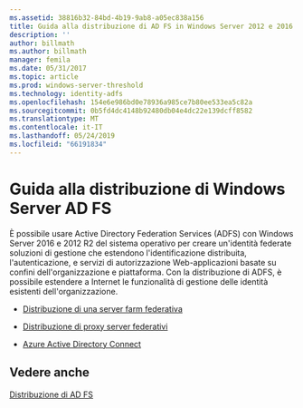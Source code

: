 ```yaml
---
ms.assetid: 38816b32-84bd-4b19-9ab8-a05ec838a156
title: Guida alla distribuzione di AD FS in Windows Server 2012 e 2016 R2
description: ''
author: billmath
ms.author: billmath
manager: femila
ms.date: 05/31/2017
ms.topic: article
ms.prod: windows-server-threshold
ms.technology: identity-adfs
ms.openlocfilehash: 154e6e986bd0e78936a985ce7b80ee533ea5c82a
ms.sourcegitcommit: 0b5fd4dc4148b92480db04e4dc22e139dcff8582
ms.translationtype: MT
ms.contentlocale: it-IT
ms.lasthandoff: 05/24/2019
ms.locfileid: "66191834"
---
```

# <a name="windows-server-ad-fs-deployment-guide"></a>Guida alla distribuzione di Windows Server AD FS


È possibile usare Active Directory Federation Services \(ADFS\) con Windows Server 2016 e 2012 R2 del sistema operativo per creare un'identità federate soluzioni di gestione che estendono l'identificazione distribuita, l'autenticazione, e servizi di autorizzazione Web\-applicazioni basate su confini dell'organizzazione e piattaforma. Con la distribuzione di ADFS, è possibile estendere a Internet le funzionalità di gestione delle identità esistenti dell'organizzazione.  
  
-   [Distribuzione di una server farm federativa](Deploying-a-Federation-Server-Farm.md)  
  
-   [Distribuzione di proxy server federativi](Deploying-Federation-Server-Proxies.md)  
  
-   [Azure Active Directory Connect](Azure-Active-Directory-Connect.md)  
  
## <a name="see-also"></a>Vedere anche  
[Distribuzione di AD FS](../../ad-fs/AD-FS-Deployment.md)  

  

